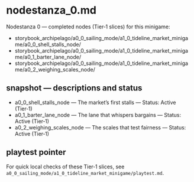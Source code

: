 # nodestanza_0.md

Nodestanza 0 — completed nodes (Tier‑1 slices) for this minigame:

- storybook_archipelago/a0_0_sailing_mode/a1_0_tideline_market_minigame/a0_0_shell_stalls_node/
- storybook_archipelago/a0_0_sailing_mode/a1_0_tideline_market_minigame/a0_1_barter_lane_node/
- storybook_archipelago/a0_0_sailing_mode/a1_0_tideline_market_minigame/a0_2_weighing_scales_node/

## snapshot — descriptions and status

- a0_0_shell_stalls_node — The market’s first stalls — Status: Active (Tier‑1)
- a0_1_barter_lane_node — The lane that whispers bargains — Status: Active (Tier‑1)
- a0_2_weighing_scales_node — The scales that test fairness — Status: Active (Tier‑1)

## playtest pointer

For quick local checks of these Tier‑1 slices, see `a0_0_sailing_mode/a1_0_tideline_market_minigame/playtest.md`.

